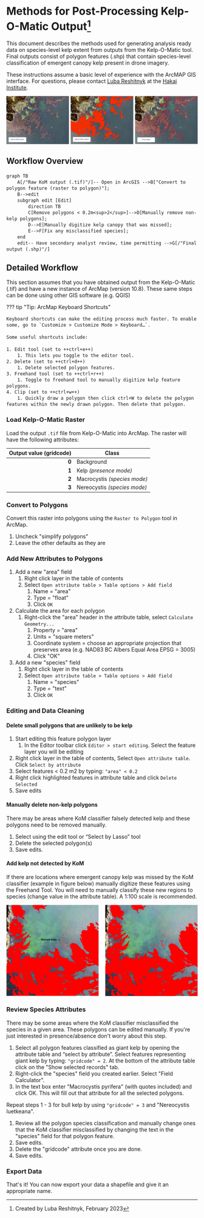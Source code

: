 # Methods for Post-Processing Kelp-O-Matic Output[^1]

This document describes the methods used for generating analysis ready data on species-level kelp
extent from outputs from the Kelp-O-Matic tool. Final outputs consist of polygon features (.shp)
that contain species-level classification of emergent canopy kelp present in drone imagery.

These instructions assume a basic level of experience with the ArcMAP GIS interface. For questions,
please contact [Luba Reshitnyk](email:luba.reshitnyk@hakai.org) at
the [Hakai Institute](https://hakai.org).

![Overview](./images/post_processing1.png)

[^1]: Created by Luba Reshitnyk, February 2023

## Workflow Overview

[//]: # (See: https://mermaid.js.org/syntax/flowchart.html for help)

```mermaid
graph TB
    A[/"Raw KoM output (.tif)"/]-- Open in ArcGIS -->B["Convert to polygon feature (raster to polygon)"];
    B-->edit
    subgraph edit [Edit]
        direction TB
        C[Remove polygons < 0.2m<sup>2</sup>]-->D[Manually remove non-kelp polygons];
        D-->E[Manually digitize kelp canopy that was missed];
        E-->F[Fix any misclassified species];
    end
    edit-- Have secondary analyst review, time permitting -->G[/"Final output (.shp)"/]
```

## Detailed Workflow

This section assumes that you have obtained output from the Kelp-O-Matic (.tif) and have a new
instance of ArcMap (version 10.8). These same steps can be done using other GIS software (e.g. QGIS)

??? tip "Tip: ArcMap Keyboard Shortcuts"

    Keyboard shortcuts can make the editing process much faster. To enable some, go to `Customize > Customize Mode > Keyboard…`.
    
    Some useful shortcuts include:
        
    1. Edit tool (set to ++ctrl+e++)
        1. This lets you toggle to the editor tool.
    2. Delete (set to ++ctrl+d++)
        1. Delete selected polygon features.
    3. Freehand tool (set to ++ctrl+r++)
        1. Toggle to freehand tool to manually digitize kelp feature polygons.
    4. Clip (set to ++ctrl+w++)
        1. Quickly draw a polygon then click ctrl+W to delete the polygon features within the newly drawn polygon. Then delete that polygon.

### Load Kelp-O-Matic Raster

Load the output `.tif` file from Kelp-O-Matic into ArcMap. The raster will have the following
attributes:

| Output value (gridcode) | Class                        |
|------------------------:|------------------------------|
|                   **0** | Background                   |
|                   **1** | Kelp *(presence mode)*       |
|                   **2** | Macrocystis *(species mode)* |
|                   **3** | Nereocystis *(species mode)* |

### Convert to Polygons

Convert this raster into polygons using the `Raster to Polygon` tool in ArcMap.

1. Uncheck "simplify polygons"
2. Leave the other defaults as they are

### Add New Attributes to Polygons

1. Add a new "area" field
    1. Right click layer in the table of contents
    2. Select `Open attribute table > Table options > Add field`
        1. Name = "area"
        2. Type = "float"
        3. Click `OK`
2. Calculate the area for each polygon
    1. Right-click the "area" header in the attribute table, select `Calculate Geometry...`
        1. Property = "area"
        2. Units = "square meters"
        3. Coordinate system = choose an appropriate projection that preserves area (e.g. NAD83 BC
           Albers Equal Area EPSG = 3005)
        4. Click "OK"
3. Add a new "species" field
    1. Right click layer in the table of contents
    2. Select `Open attribute table > Table options > Add field`
        1. Name = "species"
        2. Type = "text"
        3. Click `OK`

### Editing and Data Cleaning

#### Delete small polygons that are unlikely to be kelp

1. Start editing this feature polygon layer
    1. In the Editor toolbar click `Editor > start editing`. Select the feature layer you will be
       editing
2. Right click layer in the table of contents, Select `Open attribute table`.
   Click `Select by attribute`
3. Select features < 0.2 m2 by typing: `"area" < 0.2`
4. Right click highlighted features in attribute table and click `Delete Selected`
5. Save edits

#### Manually delete non-kelp polygons

There may be areas where KoM classifier falsely detected kelp and these polygons need to be removed
manually.

1. Select using the edit tool or “Select by Lasso” tool
2. Delete the selected polygon(s)
3. Save edits.

#### Add kelp not detected by KoM

If there are locations where emergent canopy kelp was missed by the KoM classifier (example in
figure below) manually digitize these features using the Freehand Tool. You will need to manually
classify these new regions to species (change value in the attribute table). A 1:100 scale is
recommended.

![Missed Kelp](./images/post_processing2.png)

### Review Species Attributes

There may be some areas where the KoM classifier misclassified the species in a given area. These
polygons can be edited manually. If you're just interested in presence/absence don't worry about
this step.

1. Select all polygon features classified as giant kelp by opening the attribute table and “select
   by attribute”. Select features representing giant kelp by typing: `"gridcode" = 2`. At the bottom
   of the attribute table click on the "Show selected records" tab.
2. Right-click the "species" field you created earlier. Select "Field Calculator".
3. In the text box enter "Macrocystis pyrifera" (with quotes included) and click OK. This will fill
   out that attribute for all the selected polygons.

Repeat steps 1 - 3 for bull kelp by using `"gridcode" = 3` and "Nereocystis luetkeana".

1. Review all the polygon species classification and manually change ones that the KoM classifier
   misclassified by changing the text in the "species" field for that polygon feature.
2. Save edits.
3. Delete the "gridcode" attribute once you are done.
4. Save edits.

### Export Data

That's it! You can now export your data a shapefile and give it an appropriate name.